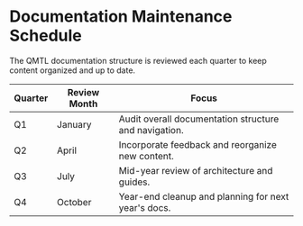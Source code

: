 # Documentation Maintenance Schedule

The QMTL documentation structure is reviewed each quarter to keep content organized and up to date.

| Quarter | Review Month | Focus |
|---------|--------------|-------|
| Q1      | January      | Audit overall documentation structure and navigation. |
| Q2      | April        | Incorporate feedback and reorganize new content. |
| Q3      | July         | Mid-year review of architecture and guides. |
| Q4      | October      | Year-end cleanup and planning for next year's docs. |

